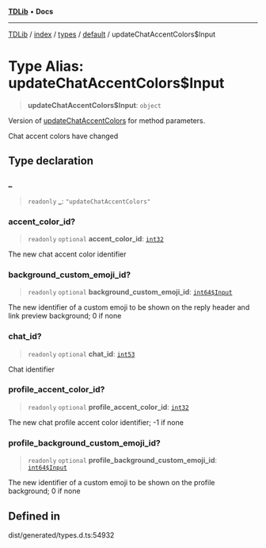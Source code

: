 [**TDLib**](../../../../../../README.md) • **Docs**

***

[TDLib](../../../../../../modules.md) / [index](../../../../../README.md) / [types](../../../README.md) / [default](../README.md) / updateChatAccentColors$Input

# Type Alias: updateChatAccentColors$Input

> **updateChatAccentColors$Input**: `object`

Version of [updateChatAccentColors](updateChatAccentColors.md) for method parameters.

Chat accent colors have changed

## Type declaration

### \_

> `readonly` **\_**: `"updateChatAccentColors"`

### accent\_color\_id?

> `readonly` `optional` **accent\_color\_id**: [`int32`](int32.md)

The new chat accent color identifier

### background\_custom\_emoji\_id?

> `readonly` `optional` **background\_custom\_emoji\_id**: [`int64$Input`](int64$Input.md)

The new identifier of a custom emoji to be shown on the reply header and link preview background; 0 if none

### chat\_id?

> `readonly` `optional` **chat\_id**: [`int53`](int53.md)

Chat identifier

### profile\_accent\_color\_id?

> `readonly` `optional` **profile\_accent\_color\_id**: [`int32`](int32.md)

The new chat profile accent color identifier; -1 if none

### profile\_background\_custom\_emoji\_id?

> `readonly` `optional` **profile\_background\_custom\_emoji\_id**: [`int64$Input`](int64$Input.md)

The new identifier of a custom emoji to be shown on the profile background; 0 if none

## Defined in

dist/generated/types.d.ts:54932
